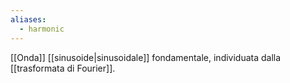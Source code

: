 ```yaml
---
aliases:
  - harmonic
---
```

[[Onda]] [[sinusoide|sinusoidale]] fondamentale, individuata dalla [[trasformata di Fourier]].
